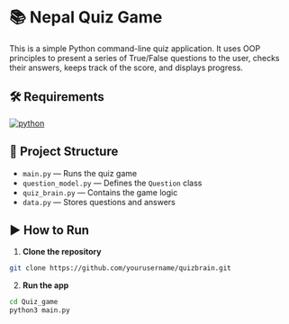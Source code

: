 # 📚 Nepal Quiz Game
This is a simple Python command-line quiz application. It uses OOP principles to present a series of True/False questions to the user, checks their answers, keeps track of the score, and displays progress.



## 🛠️ Requirements
[![python](https://img.shields.io/badge/Python-3.x-3776AB.svg?style=flat&logo=python&logoColor=white)](https://www.python.org)



## 📂 Project Structure

- `main.py` — Runs the quiz game
- `question_model.py` — Defines the `Question` class
- `quiz_brain.py` — Contains the game logic
- `data.py` — Stores questions and answers



## ▶️ How to Run

1. **Clone the repository**
  ```bash
  git clone https://github.com/yourusername/quizbrain.git
  ```

2. **Run the app**
  ```bash
  cd Quiz_game
  python3 main.py
  ```
